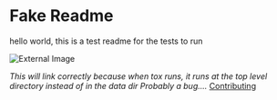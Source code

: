 # Fake Readme

hello world, this is a test readme for the tests to run

![External Image](https://i2.wp.com/www.fatosmorina.com/wp-content/uploads/2018/11/hello-world.png?ssl=1)

*This will link correctly because when tox runs, it runs at the top level directory instead of in the data dir*
*Probably a bug....*
[Contributing](CONTRIBUTING.md)
